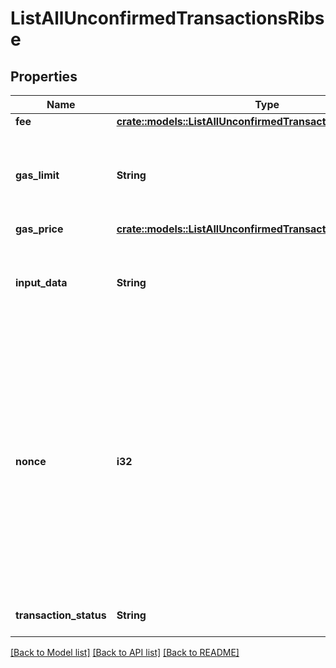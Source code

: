 # ListAllUnconfirmedTransactionsRibse

## Properties

Name | Type | Description | Notes
------------ | ------------- | ------------- | -------------
**fee** | [**crate::models::ListAllUnconfirmedTransactionsRibseFee**](ListAllUnconfirmedTransactionsRIBSE_fee.md) |  | 
**gas_limit** | **String** | Represents the amount of gas used by this specific transaction alone. | 
**gas_price** | [**crate::models::ListAllUnconfirmedTransactionsRibseGasPrice**](ListAllUnconfirmedTransactionsRIBSE_gasPrice.md) |  | 
**input_data** | **String** | Represents additional information that is required for the transaction. | 
**nonce** | **i32** | Represents the sequential running number for an address, starting from 0 for the first transaction. E.g., if the nonce of a transaction is 10, it would be the 11th transaction sent from the sender's address. | 
**transaction_status** | **String** | Defines the transaction status. | 

[[Back to Model list]](../README.md#documentation-for-models) [[Back to API list]](../README.md#documentation-for-api-endpoints) [[Back to README]](../README.md)


